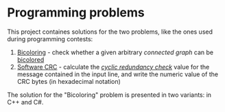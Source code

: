 # Programming problems

This project containes solutions for the two problems, like the ones used during programming contests:
1) [Bicoloring][1] - check whether a given arbitrary _connected graph_ can be [bicolored][2]
2) [Software CRC][3] - calculate the [_cyclic redundancy check_][4] value for the message contained in the input line, and write the
numeric value of the CRC bytes (in hexadecimal notation) 

The solution for the "Bicoloring" problem is presented in two variants: in C++ and C#.

[1]: https://uva.onlinejudge.org/index.php?option=com_onlinejudge&Itemid=8&category=12&page=show_problem&problem=945
[2]: https://en.wikipedia.org/wiki/Bipartite_graph
[3]: https://uva.onlinejudge.org/index.php?option=com_onlinejudge&Itemid=8&category=3&page=show_problem&problem=64
[4]: https://en.wikipedia.org/wiki/Cyclic_redundancy_check
